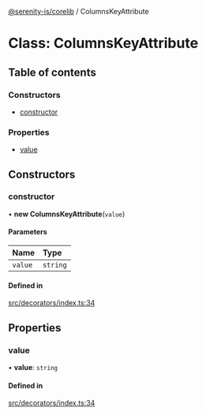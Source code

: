 [@serenity-is/corelib](../README.md) / ColumnsKeyAttribute

# Class: ColumnsKeyAttribute

## Table of contents

### Constructors

- [constructor](ColumnsKeyAttribute.md#constructor)

### Properties

- [value](ColumnsKeyAttribute.md#value)

## Constructors

### constructor

• **new ColumnsKeyAttribute**(`value`)

#### Parameters

| Name | Type |
| :------ | :------ |
| `value` | `string` |

#### Defined in

[src/decorators/index.ts:34](https://github.com/serenity-is/serenity/blob/master/packages/corelib/src/decorators/index.ts#L34)

## Properties

### value

• **value**: `string`

#### Defined in

[src/decorators/index.ts:34](https://github.com/serenity-is/serenity/blob/master/packages/corelib/src/decorators/index.ts#L34)
